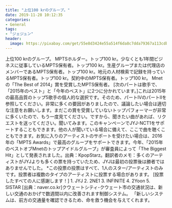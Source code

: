 ```yaml
---
title: "上位100 krのグループ。"
date: 2019-11-28 10:12:35
categories:
- General
tags:
- "ジェジュン"
header:
  image: https://pixabay.com/get/55e8d3424e55a514f6da8c7dda79367a113cdbe25b526c4870287fdd974ec65cbb_1280.png
---
```


上位100 krのグループ。 MPTSホルダー。トップ100 kr。少なくとも1年間ビジネスに従事しているMPTS保有者。トップ100 kr。生産グループまたは代理店のメンバーであるMPTS保有者。トップ100 kr。地元の人材検索で記録を持っているMPTS保有者。トップ100 kr。契約中のMPTS保有者。トップ100 kr。 Mnetの「The Best of 2014」賞を受賞したMPTS保有者。 [次のパートは歌手で、「2015年のベスト」と「今年のベスト」に2つに分かれています。]これは2015年の最高品質のトップ5歌手の個人的な選択です。そのため、パートIVのパートIIを参照してください。非常に多くの要因がありましたので、議論したい場合は適切な注意をお願いします。まだこの賞を受賞していないトップパフォーマーが非常に多くいたので、もう一度見てください。ですから、聞きたい曲があれば、リクエストを送ってください。聞いてみます。このキャンペーンでJYJ-NCT1をサポートすることもできます。他の人が聞いている場合に備えて、ここで曲を聴くこともできます。お気に入りのアーティストのサポートを受けたい場合は、2016年の「MPTS Awards」で最高のグループをサポートできます。今年、「2015年のベストオブMnetのトップアイドルグループ」が審査員によって「The Biggest Hit」として発表されました。出典：KpopStarz。翻訳者のメモ：多くのアーティストがJYJよりも多くの票を持っていたため、JYJは最初の投票後は勝者ではありませんでした。 *この投票の投票はすべて、1人のスター/アーティストのみです。投票者は複数のタイプのアーティストに投票する場合があります。 [投票したすべての人に感謝します！] 1. JYJ 2. 2NE1 3. INFINITE 4. 2Yoon 5. SISTAR [出典：naver.co.kr]クウェートシティ-クウェート市の交通状況は、新しい交通のおかげで数週間以内に改善されます制御システム。 「新しいシステムは、前方の交通量を確認できるため、命を救う機会を与えてくれます。

